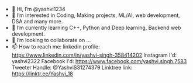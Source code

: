 - 👋 Hi, I’m @yashvi1234
- 👀 I’m interested in Coding, Making projects, ML/AI, web development, DSA and many more.
- 🌱 I’m currently learning C++, Python and Deep learning, Backend web development.
- 💞️ I’m looking to collaborate on ...
- 📫 How to reach me: linkedin profile: https://www.linkedin.com/in/yashvi-singh-358414202
                      Instagram I'd: yashvi2322
                      Facebook I'd: https://www.facebook.com/yashvi.singh.7583
                      Tweeter Handle: @YashviS31274379
                      Linktree link: https://linktr.ee/Yashvi_18

<!---
yashvi1234/yashvi1234 is a ✨ special ✨ repository because its `README.md` (this file) appears on your GitHub profile.
You can click the Preview link to take a look at your changes.
--->

